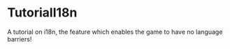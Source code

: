 # TutorialI18n

A tutorial on i18n, the feature which enables the game to have no language barriers!